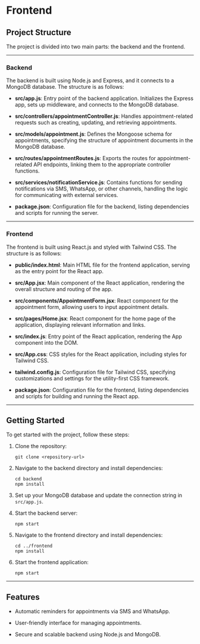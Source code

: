# Frontend

## Project Structure

The project is divided into two main parts: the backend and the frontend.

---

### Backend

The backend is built using Node.js and Express, and it connects to a MongoDB database. The structure is as follows:

- **src/app.js**: Entry point of the backend application. Initializes the Express app, sets up middleware, and connects to the MongoDB database.

- **src/controllers/appointmentController.js**: Handles appointment-related requests such as creating, updating, and retrieving appointments.

- **src/models/appointment.js**: Defines the Mongoose schema for appointments, specifying the structure of appointment documents in the MongoDB database.

- **src/routes/appointmentRoutes.js**: Exports the routes for appointment-related API endpoints, linking them to the appropriate controller functions.

- **src/services/notificationService.js**: Contains functions for sending notifications via SMS, WhatsApp, or other channels, handling the logic for communicating with external services.

- **package.json**: Configuration file for the backend, listing dependencies and scripts for running the server.

---

### Frontend

The frontend is built using React.js and styled with Tailwind CSS. The structure is as follows:

- **public/index.html**: Main HTML file for the frontend application, serving as the entry point for the React app.

- **src/App.jsx**: Main component of the React application, rendering the overall structure and routing of the app.

- **src/components/AppointmentForm.jsx**: React component for the appointment form, allowing users to input appointment details.

- **src/pages/Home.jsx**: React component for the home page of the application, displaying relevant information and links.

- **src/index.js**: Entry point of the React application, rendering the App component into the DOM.

- **src/App.css**: CSS styles for the React application, including styles for Tailwind CSS.

- **tailwind.config.js**: Configuration file for Tailwind CSS, specifying customizations and settings for the utility-first CSS framework.

- **package.json**: Configuration file for the frontend, listing dependencies and scripts for building and running the React app.

---

## Getting Started

To get started with the project, follow these steps:

1. Clone the repository:
   ```
   git clone <repository-url>
   ```

2. Navigate to the backend directory and install dependencies:
   ```
   cd backend
   npm install
   ```

3. Set up your MongoDB database and update the connection string in `src/app.js`.

4. Start the backend server:
   ```
   npm start
   ```

5. Navigate to the frontend directory and install dependencies:
   ```
   cd ../frontend
   npm install
   ```

6. Start the frontend application:
   ```
   npm start
   ```

---

## Features

- Automatic reminders for appointments via SMS and WhatsApp.

- User-friendly interface for managing appointments.

- Secure and scalable backend using Node.js and MongoDB.